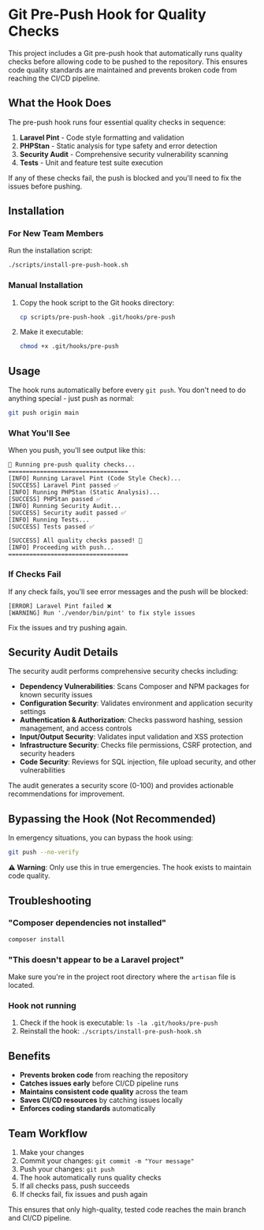 # Git Pre-Push Hook for Quality Checks

This project includes a Git pre-push hook that automatically runs quality checks before allowing code to be pushed to the repository. This ensures code quality standards are maintained and prevents broken code from reaching the CI/CD pipeline.

## What the Hook Does

The pre-push hook runs four essential quality checks in sequence:

1. **Laravel Pint** - Code style formatting and validation
2. **PHPStan** - Static analysis for type safety and error detection
3. **Security Audit** - Comprehensive security vulnerability scanning
4. **Tests** - Unit and feature test suite execution

If any of these checks fail, the push is blocked and you'll need to fix the issues before pushing.

## Installation

### For New Team Members

Run the installation script:

```bash
./scripts/install-pre-push-hook.sh
```

### Manual Installation

1. Copy the hook script to the Git hooks directory:
   ```bash
   cp scripts/pre-push-hook .git/hooks/pre-push
   ```

2. Make it executable:
   ```bash
   chmod +x .git/hooks/pre-push
   ```

## Usage

The hook runs automatically before every `git push`. You don't need to do anything special - just push as normal:

```bash
git push origin main
```

### What You'll See

When you push, you'll see output like this:

```
🚀 Running pre-push quality checks...
==================================
[INFO] Running Laravel Pint (Code Style Check)...
[SUCCESS] Laravel Pint passed ✅
[INFO] Running PHPStan (Static Analysis)...
[SUCCESS] PHPStan passed ✅
[INFO] Running Security Audit...
[SUCCESS] Security audit passed ✅
[INFO] Running Tests...
[SUCCESS] Tests passed ✅

[SUCCESS] All quality checks passed! 🎉
[INFO] Proceeding with push...
==================================
```

### If Checks Fail

If any check fails, you'll see error messages and the push will be blocked:

```
[ERROR] Laravel Pint failed ❌
[WARNING] Run './vendor/bin/pint' to fix style issues
```

Fix the issues and try pushing again.

## Security Audit Details

The security audit performs comprehensive security checks including:

- **Dependency Vulnerabilities**: Scans Composer and NPM packages for known security issues
- **Configuration Security**: Validates environment and application security settings
- **Authentication & Authorization**: Checks password hashing, session management, and access controls
- **Input/Output Security**: Validates input validation and XSS protection
- **Infrastructure Security**: Checks file permissions, CSRF protection, and security headers
- **Code Security**: Reviews for SQL injection, file upload security, and other vulnerabilities

The audit generates a security score (0-100) and provides actionable recommendations for improvement.

## Bypassing the Hook (Not Recommended)

In emergency situations, you can bypass the hook using:

```bash
git push --no-verify
```

**⚠️ Warning**: Only use this in true emergencies. The hook exists to maintain code quality.

## Troubleshooting

### "Composer dependencies not installed"
```bash
composer install
```

### "This doesn't appear to be a Laravel project"
Make sure you're in the project root directory where the `artisan` file is located.

### Hook not running
1. Check if the hook is executable: `ls -la .git/hooks/pre-push`
2. Reinstall the hook: `./scripts/install-pre-push-hook.sh`

## Benefits

- **Prevents broken code** from reaching the repository
- **Catches issues early** before CI/CD pipeline runs
- **Maintains consistent code quality** across the team
- **Saves CI/CD resources** by catching issues locally
- **Enforces coding standards** automatically

## Team Workflow

1. Make your changes
2. Commit your changes: `git commit -m "Your message"`
3. Push your changes: `git push`
4. The hook automatically runs quality checks
5. If all checks pass, push succeeds
6. If checks fail, fix issues and push again

This ensures that only high-quality, tested code reaches the main branch and CI/CD pipeline.
